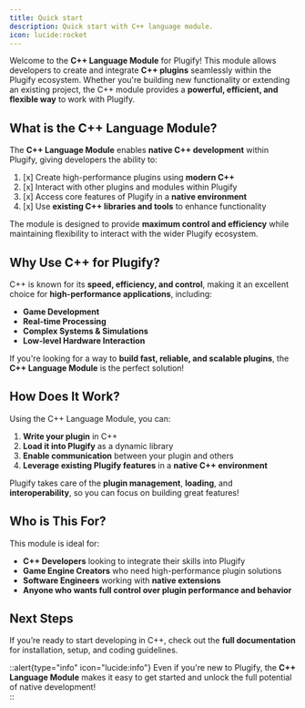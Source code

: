```yaml
---
title: Quick start
description: Quick start with С++ language module.
icon: lucide:rocket
---
```


Welcome to the **C++ Language Module** for Plugify! This module allows developers to create and integrate **C++ plugins** seamlessly within the Plugify ecosystem. Whether you're building new functionality or extending an existing project, the C++ module provides a **powerful, efficient, and flexible way** to work with Plugify.

## What is the C++ Language Module?

The **C++ Language Module** enables **native C++ development** within Plugify, giving developers the ability to:

1. [x] Create high-performance plugins using **modern C++**  
2. [x] Interact with other plugins and modules within Plugify  
3. [x] Access core features of Plugify in a **native environment**  
4. [x] Use **existing C++ libraries and tools** to enhance functionality

The module is designed to provide **maximum control and efficiency** while maintaining flexibility to interact with the wider Plugify ecosystem.

## Why Use C++ for Plugify?

C++ is known for its **speed, efficiency, and control**, making it an excellent choice for **high-performance applications**, including:

- **Game Development**
- **Real-time Processing**
- **Complex Systems & Simulations**
- **Low-level Hardware Interaction**

If you're looking for a way to **build fast, reliable, and scalable plugins**, the **C++ Language Module** is the perfect solution!

## How Does It Work?

Using the C++ Language Module, you can:

1. **Write your plugin** in C++  
2. **Load it into Plugify** as a dynamic library  
3. **Enable communication** between your plugin and others  
4. **Leverage existing Plugify features** in a **native C++ environment**

Plugify takes care of the **plugin management**, **loading**, and **interoperability**, so you can focus on building great features!

## Who is This For?

This module is ideal for:

- **C++ Developers** looking to integrate their skills into Plugify  
- **Game Engine Creators** who need high-performance plugin solutions  
- **Software Engineers** working with **native extensions**  
- **Anyone who wants full control over plugin performance and behavior**

## Next Steps

If you’re ready to start developing in C++, check out the **full documentation** for installation, setup, and coding guidelines. 

::alert{type="info" icon="lucide:info"}
Even if you're new to Plugify, the **C++ Language Module** makes it easy to get started and unlock the full potential of native development!  
::